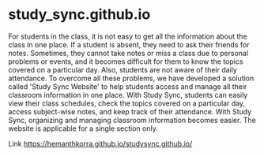 # study_sync.github.io
For students in the class, it is not easy to get all the information about the class in one place. If a student is absent, they need to ask their friends for notes. Sometimes, they cannot take notes or miss a class due to personal problems or events, and it becomes difficult for them to know the topics covered on a particular day. Also, students are not aware of their daily attendance. To overcome all these problems, we have developed a solution called 'Study Sync Website' to help students access and manage all their classroom information in one place. With Study Sync, students can easily view their class schedules, check the topics covered on a particular day, access subject-wise notes, and keep track of their attendance. With Study Sync, organizing and managing classroom information becomes easier. The website is applicable for a single section only.

Link
https://hemanthkorra.github.io/studysync.github.io/
